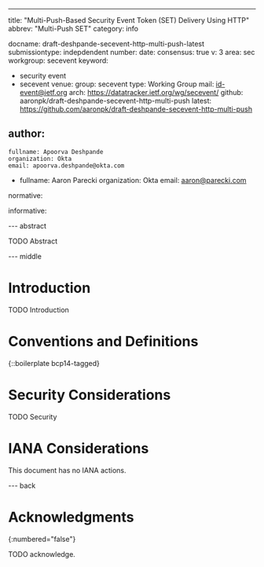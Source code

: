 ---
title: "Multi-Push-Based Security Event Token (SET) Delivery Using HTTP"
abbrev: "Multi-Push SET"
category: info

docname: draft-deshpande-secevent-http-multi-push-latest
submissiontype: indepdendent
number:
date:
consensus: true
v: 3
area: sec
workgroup: secevent
keyword:
 - security event
 - secevent
venue:
  group: secevent
  type: Working Group
  mail: id-event@ietf.org
  arch: https://datatracker.ietf.org/wg/secevent/
  github: aaronpk/draft-deshpande-secevent-http-multi-push
  latest: https://github.com/aaronpk/draft-deshpande-secevent-http-multi-push

author:
 -
    fullname: Apoorva Deshpande
    organization: Okta
    email: apoorva.deshpande@okta.com
 -
    fullname: Aaron Parecki
    organization: Okta
    email: aaron@parecki.com

normative:

informative:


--- abstract

TODO Abstract


--- middle

# Introduction

TODO Introduction


# Conventions and Definitions

{::boilerplate bcp14-tagged}


# Security Considerations

TODO Security


# IANA Considerations

This document has no IANA actions.


--- back

# Acknowledgments
{:numbered="false"}

TODO acknowledge.
